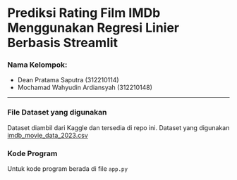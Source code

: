 # Prediksi Rating Film IMDb Menggunakan Regresi Linier Berbasis Streamlit

### Nama Kelompok:
- Dean Pratama Saputra (312210114)
- Mochamad Wahyudin Ardiansyah (312210148)
---
### File Dataset yang digunakan
Dataset diambil dari Kaggle dan tersedia di repo ini. Dataset yang digunakan [imdb_movie_data_2023.csv](https://github.com/Mwahyudin1/streamlit-imdb-app/blob/main/imdb_movie_data_2023.csv)

### Kode Program
Untuk kode program berada di file `app.py`
